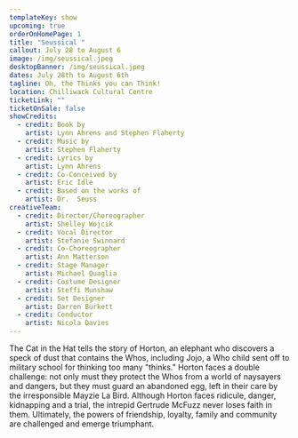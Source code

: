 ```yaml
---
templateKey: show
upcoming: true
orderOnHomePage: 1
title: "Seussical "
callout: July 28 to August 6
image: /img/seussical.jpeg
desktopBanner: /img/seussical.jpeg
dates: July 28th to August 6th
tagline: Oh, the Thinks you can Think!
location: Chilliwack Cultural Centre
ticketLink: ""
ticketOnSale: false
showCredits:
  - credit: Book by
    artist: Lynn Ahrens and Stephen Flaherty
  - credit: Music by
    artist: Stephen Flaherty
  - credit: Lyrics by
    artist: Lynn Ahrens
  - credit: Co-Conceived by
    artist: Eric Idle
  - credit: Based on the works of
    artist: Dr.  Seuss
creativeTeam:
  - credit: Director/Choreographer
    artist: Shelley Wojcik
  - credit: Vocal Director
    artist: Stefanie Swinnard
  - credit: Co-Choreographer
    artist: Ann Matterson
  - credit: Stage Manager
    artist: Michael Quaglia
  - credit: Costume Designer
    artist: Steffi Munshaw
  - credit: Set Designer
    artist: Darren Burkett
  - credit: Conductor
    artist: Nicola Davies
---
```

The Cat in the Hat tells the story of Horton, an elephant who discovers a speck of dust that contains the Whos, including Jojo, a Who child sent off to military school for thinking too many "thinks." Horton faces a double challenge: not only must they protect the Whos from a world of naysayers and dangers, but they must guard an abandoned egg, left in their care by the irresponsible Mayzie La Bird. Although Horton faces ridicule, danger, kidnapping and a trial, the intrepid Gertrude McFuzz never loses faith in them. Ultimately, the powers of friendship, loyalty, family and community are challenged and emerge triumphant.